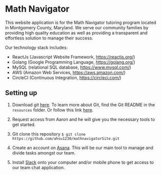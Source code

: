 # Math Navigator

This website application is for the Math Navigator tutoring program located in Montgomery County, Maryland. We serve our community families by providing high quality education as well as providing a transparent and effortless solution to manage their success.

Our technology stack includes:
- ReactJs (Javascript Website Framework, https://reactjs.org/)
- Golang (Google Programming Language, https://golang.org/)
- MySQL (relational SQL database, https://www.mysql.com/)
- AWS (Amazon Web Services, https://aws.amazon.com/)
- CircleCI (Continuous Integration, https://circleci.com/)

 ## Setting up

1. Download git [here](https://git-scm.com/downloads).
To learn more about Git, find the Git README in the `resources` folder.
Or follow this link [here](https://product.hubspot.com/blog/git-and-github-tutorial-for-beginners).

2. Request access from Aaron and he will give you the necessary tools to get started.

3. Git clone this repository
`$ git clone https://github.com/ahsu1230/mathnavigatorSite.git`

4. Create an account on [Asana](https://asana.com/). This will be our main tool to manage and divide tasks amongst our team.

5. Install [Slack](https://slack.com/) onto your computer and/or mobile phone to get access to our team chat application.

<!-- # MathNavigator Constellation Services

The back-end infrastructure to Math Navigator is made up of many micro-services, each of which handle smaller, specific tasks for the whole application.

Every part of the entire system will have a codename. I think it's better to give codenames to different parts of the system so that each system can grow in responsibilities in a nebulous, but flexible way. It gives developers the authority into determining how the infrastructure grows and it's just more fun :).

We name our services after star constellations because sailors used to use stars to NAVIGATE through the oceans. GET IT?

# Orion
The most famous constellation that can be seen all around the world. This will be our core API service. The user and admin websites will both funnel through this service in order for users to interact with our database.

# Ursa
The constellation that contains the Big Dipper and one of the largest constellations. Ursa will be in charge of ... TBD!

# Aquila
The constellation representing the eagle. Aquila will be our job scheduling service. Over a period of time (days / weeks), Aquila can start tasks that relate to time scheduling, like email reminders.

# Scorpius
The zodiac representing the scorpion. Here, you will find our Jenkins configurations. Jenkins is a tool for Continuous Integration (CI) which can automatically run tests for us and finds bugs for us, hence a scorpion - a rather big bug. -->
